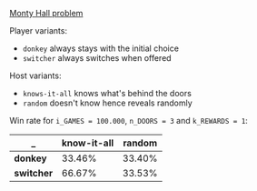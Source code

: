 [Monty Hall problem][1]

Player variants:
- `donkey` always stays with the initial choice
- `switcher` always switches when offered

Host variants:
- `knows-it-all` knows what's behind the doors
- `random` doesn't know hence reveals randomly

Win rate for `i_GAMES = 100.000`, `n_DOORS = 3` and `k_REWARDS = 1`:

_ | **know-it-all** | **random**
--- | --- | ---
**donkey** | 33.46% | 33.40%
**switcher** | 66.67% | 33.53%

[1]: https://en.wikipedia.org/wiki/Monty_Hall_problem
